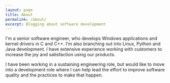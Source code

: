 ```yaml
---
layout: page
title: About
permalink: /about/
excerpt: Blogging about software development
---
```


I'm a senior software engineer, who develops Windows applications and kernel drivers in C and C++. I'm also branching out into Linux, Python and Java development. I have extensive experience working with customers to increase the joy and satisfaction using our products.

I have been working in a sustaining engineering role, but would like to move into a development role where I can help lead the effort to improve software quality and the practices to make that happen.
